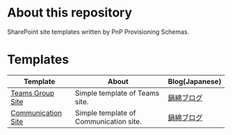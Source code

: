 # About this repository
SharePoint site templates written by PnP Provisioning Schemas.  
  
# Templates
|Template|About|Blog(Japanese)
---|---|---
|[Teams Group Site](Teams%20Group%20Site)|Simple template of Teams site.|[鍋綿ブログ](https://www.micknabewata.com/entry/sharepoint/teamsSiteTemplate)
|[Communication Site](Communication%20Site)|Simple template of Communication site.|[鍋綿ブログ](https://www.micknabewata.com/entry/sharepoint/communicationSiteTemplate)